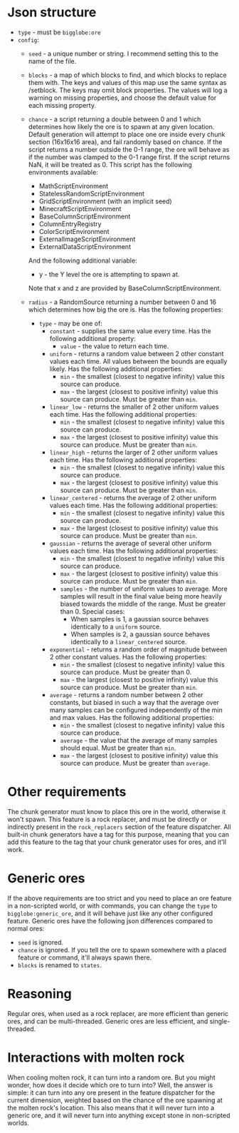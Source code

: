 # Json structure

* `type` - must be `bigglobe:ore`
* `config`:
	* `seed` - a unique number or string. I recommend setting this to the name of the file.
	* `blocks` - a map of which blocks to find, and which blocks to replace them with. The keys and values of this map use the same syntax as /setblock. The keys may omit block properties. The values will log a warning on missing properties, and choose the default value for each missing property.
	* `chance` - a script returning a double between 0 and 1 which determines how likely the ore is to spawn at any given location. Default generation will attempt to place one ore inside every chunk section (16x16x16 area), and fail randomly based on chance. If the script returns a number outside the 0-1 range, the ore will behave as if the number was clamped to the 0-1 range first. If the script returns NaN, it will be treated as 0. This script has the following environments available:
		* MathScriptEnvironment
		* StatelessRandomScriptEnvironment
		* GridScriptEnvironment (with an implicit seed)
		* MinecraftScriptEnvironment
		* BaseColumnScriptEnvironment
		* ColumnEntryRegistry
		* ColorScriptEnvironment
		* ExternalImageScriptEnvironment
		* ExternalDataScriptEnvironment
		
		And the following additional variable:
		* y - the Y level the ore is attempting to spawn at.

		Note that x and z are provided by BaseColumnScriptEnvironment.
	* `radius` - a RandomSource returning a number between 0 and 16 which determines how big the ore is. Has the following properties:
		* `type` - may be one of:
			* `constant` - supplies the same value every time. Has the following additional property:
				* `value` - the value to return each time.
			* `uniform` - returns a random value between 2 other constant values each time. All values between the bounds are equally likely. Has the following additional properties:
				* `min` - the smallest (closest to negative infinity) value this source can produce.
				* `max` - the largest (closest to positive infinity) value this source can produce. Must be greater than `min`.
			* `linear_low` - returns the smaller of 2 other uniform values each time. Has the following additional properties:
				* `min` - the smallest (closest to negative infinity) value this source can produce.
				* `max` - the largest (closest to positive infinity) value this source can produce. Must be greater than `min`.
			* `linear_high` - returns the larger of 2 other uniform values each time. Has the following additional properties:
				* `min` - the smallest (closest to negative infinity) value this source can produce.
				* `max` - the largest (closest to positive infinity) value this source can produce. Must be greater than `min`.
			* `linear_centered` - returns the average of 2 other uniform values each time. Has the following additional properties:
				* `min` - the smallest (closest to negative infinity) value this source can produce.
				* `max` - the largest (closest to positive infinity) value this source can produce. Must be greater than `min`.
			* `gaussian` - returns the average of several other uniform values each time. Has the following additional properties:
				* `min` - the smallest (closest to negative infinity) value this source can produce.
				* `max` - the largest (closest to positive infinity) value this source can produce. Must be greater than `min`.
				* `samples` - the number of uniform values to average. More samples will result in the final value being more heavily biased towards the middle of the range. Must be greater than 0. Special cases:
					* When samples is 1, a gaussian source behaves identically to a `uniform` source.
					* When samples is 2, a gaussian source behaves identically to a `linear_centered` source.
			* `exponential` - returns a random order of magnitude between 2 other constant values. Has the following properties:
				* `min` - the smallest (closest to negative infinity) value this source can produce. Must be greater than 0.
				* `max` - the largest (closest to positive infinity) value this source can produce. Must be greater than `min`.
			* `average` - returns a random number between 2 other constants, but biased in such a way that the average over many samples can be configured independently of the min and max values. Has the following additional properties:
				* `min` - the smallest (closest to negative infinity) value this source can produce.
				* `average` - the value that the average of many samples should equal. Must be greater than `min`.
				* `max` - the largest (closest to positive infinity) value this source can produce. Must be greater than `average`.

# Other requirements

The chunk generator must know to place this ore in the world, otherwise it won't spawn. This feature is a rock replacer, and must be directly or indirectly present in the `rock_replacers` section of the feature dispatcher. All built-in chunk generators have a tag for this purpose, meaning that you can add this feature to the tag that your chunk generator uses for ores, and it'll work.

# Generic ores

If the above requirements are too strict and you need to place an ore feature in a non-scripted world, or with commands, you can change the `type` to `bigglobe:generic_ore`, and it will behave just like any other configured feature. Generic ores have the following json differences compared to normal ores:
* `seed` is ignored.
* `chance` is ignored. If you tell the ore to spawn somewhere with a placed feature or command, it'll always spawn there.
* `blocks` is renamed to `states`.

# Reasoning

Regular ores, when used as a rock replacer, are more efficient than generic ores, and can be multi-threaded. Generic ores are less efficient, and single-threaded.

# Interactions with molten rock

When cooling molten rock, it can turn into a random ore. But you might wonder, how does it decide which ore to turn into? Well, the answer is simple: it can turn into any ore present in the feature dispatcher for the current dimension, weighted based on the chance of the ore spawning at the molten rock's location. This also means that it will never turn into a generic ore, and it will never turn into anything except stone in non-scripted worlds.